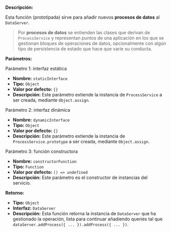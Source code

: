 **Descripción:**

Esta función (prototipada) sirve para añadir nuevos **procesos de datos** al `DataServer`.

> Por **procesos de datos** se entienden las clases que derivan de `ProcessService` y representan puntos de una aplicación en los que se gestionan bloques de operaciones de datos, opcionalmente con algún tipo de persistencia de estado que hace que varíe su conducta.

**Parámetros:**

Parámetro 1: interfaz estática

  - **Nombre:** `staticInterface`
  - **Tipo:** `Object`
  - **Valor por defecto:** `{}`
  - **Descripción:** Este parámetro extiende la instancia de `ProcessService` a ser creada, mediante `Object.assign`.

Parámetro 2: interfaz dinámica

  - **Nombre:** `dynamicInterface`
  - **Tipo:** `Object`
  - **Valor por defecto:** `{}`
  - **Descripción:** Este parámetro extiende la instancia de `ProcessService.prototype` a ser creada, mediante `Object.assign`.

Parámetro 3: función constructora

  - **Nombre:** `constructorFunction`
  - **Tipo:** `Function`
  - **Valor por defecto:** `() => undefined`
  - **Descripción:** Este parámetro es el constructor de instancias del servicio.

**Retorno:**

  - **Tipo:** `Object`
  - **Interfaz:** `DataServer`
  - **Descripción:** Esta función retorna la instancia de `DataServer` que ha gestionado la operación, lista para continuar añadiendo queries tal que `dataServer.addProcess({ ... }).addProcess({ ... })`.
